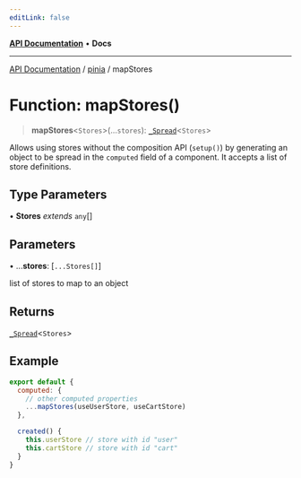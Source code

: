 ```yaml
---
editLink: false
---
```


[**API Documentation**](../../index.md) • **Docs**

***

[API Documentation](../../index.md) / [pinia](../index.md) / mapStores

# Function: mapStores()

> **mapStores**\<`Stores`\>(...`stores`): [`_Spread`](../type-aliases/Spread.md)\<`Stores`\>

Allows using stores without the composition API (`setup()`) by generating an
object to be spread in the `computed` field of a component. It accepts a list
of store definitions.

## Type Parameters

• **Stores** *extends* `any`[]

## Parameters

• ...**stores**: [`...Stores[]`]

list of stores to map to an object

## Returns

[`_Spread`](../type-aliases/Spread.md)\<`Stores`\>

## Example

```js
export default {
  computed: {
    // other computed properties
    ...mapStores(useUserStore, useCartStore)
  },

  created() {
    this.userStore // store with id "user"
    this.cartStore // store with id "cart"
  }
}
```
